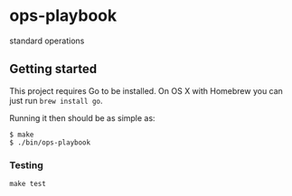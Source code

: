 # ops-playbook

standard operations

## Getting started

This project requires Go to be installed. On OS X with Homebrew you can just run `brew install go`.

Running it then should be as simple as:

```console
$ make
$ ./bin/ops-playbook
```

### Testing

``make test``